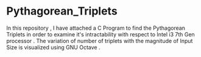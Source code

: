 # Pythagorean_Triplets

In this repository , I have attached a C Program to find the Pythagorean Triplets in order to examine it's intractability with respect to Intel i3 7th Gen processor . The variation of number of triplets with the magnitude of Input Size is visualized using GNU Octave . 
